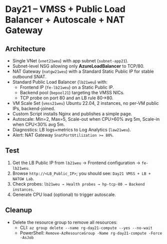 # Day21 – VMSS + Public Load Balancer + Autoscale + NAT Gateway

## Architecture
- Single VNet (`vnet21weu`) with app subnet (`subnet-app21`).
- Subnet-level NSG allowing only **AzureLoadBalancer** to TCP/80.
- NAT Gateway (`natgw21weu`) with a Standard Static Public IP for stable outbound SNAT.
- Standard Public Load Balancer (`lb21weu`) with:
  - Frontend IP (`fe-lb21weu`) on a Static Public IP.
  - Backend pool (`bepool21`) targeting the VMSS NICs.
  - TCP probe on port 80 and an LB rule 80→80.
- VM Scale Set (`vmss21weu`) Ubuntu 22.04, 2 instances, no per-VM public IPs, backend-joined.
- Custom Script installs Nginx and publishes a simple page.
- Autoscale: Min=2, Max=5, Scale-out when CPU>60% avg 5m, Scale-in when CPU<30% avg 5m.
- Diagnostics: LB logs+metrics to Log Analytics (`law21weu`).
- Alert: NAT Gateway `SnatPortUtilization >= 80%`.

## Test
1. Get the LB Public IP from `lb21weu` → Frontend configuration → `fe-lb21weu`.
2. Browse `http://<LB_Public_IP>`; you should see: `Day21 VMSS + LB + NATGW Lab`.
3. Check probes: `lb21weu → Health probes → hp-tcp-80 → Backend instances`.
4. Generate CPU load (optional) to trigger autoscale.

## Cleanup
- Delete the resource group to remove all resources:
  - CLI: `az group delete --name rg-day21-compute --yes --no-wait`
  - PowerShell: `Remove-AzResourceGroup -Name rg-day21-compute -Force -AsJob`

